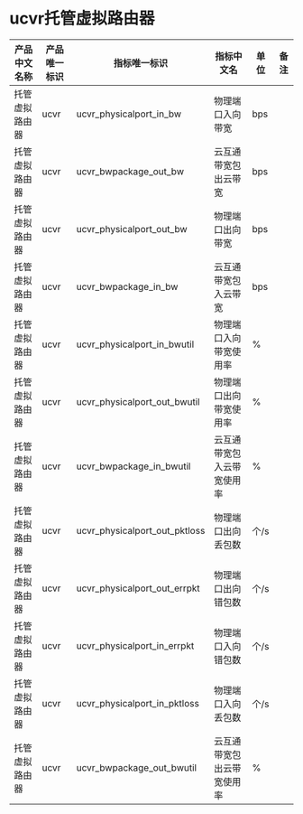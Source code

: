 # ucvr托管虚拟路由器

| 产品中文名称   | 产品唯一标识 | 指标唯一标识                  | 指标中文名                 | 单位 | 备注 |
| -------------- | ------------ | ----------------------------- | -------------------------- | ---- | ---- |
| 托管虚拟路由器 | ucvr         | ucvr_physicalport_in_bw       | 物理端口入向带宽           | bps  |      |
| 托管虚拟路由器 | ucvr         | ucvr_bwpackage_out_bw         | 云互通带宽包出云带宽       | bps  |      |
| 托管虚拟路由器 | ucvr         | ucvr_physicalport_out_bw      | 物理端口出向带宽           | bps  |      |
| 托管虚拟路由器 | ucvr         | ucvr_bwpackage_in_bw          | 云互通带宽包入云带宽       | bps  |      |
| 托管虚拟路由器 | ucvr         | ucvr_physicalport_in_bwutil   | 物理端口入向带宽使用率     | %    |      |
| 托管虚拟路由器 | ucvr         | ucvr_physicalport_out_bwutil  | 物理端口出向带宽使用率     | %    |      |
| 托管虚拟路由器 | ucvr         | ucvr_bwpackage_in_bwutil      | 云互通带宽包入云带宽使用率 | %    |      |
| 托管虚拟路由器 | ucvr         | ucvr_physicalport_out_pktloss | 物理端口出向丢包数         | 个/s |      |
| 托管虚拟路由器 | ucvr         | ucvr_physicalport_out_errpkt  | 物理端口出向错包数         | 个/s |      |
| 托管虚拟路由器 | ucvr         | ucvr_physicalport_in_errpkt   | 物理端口入向错包数         | 个/s |      |
| 托管虚拟路由器 | ucvr         | ucvr_physicalport_in_pktloss  | 物理端口入向丢包数         | 个/s |      |
| 托管虚拟路由器 | ucvr         | ucvr_bwpackage_out_bwutil     | 云互通带宽包出云带宽使用率 | %    |      |